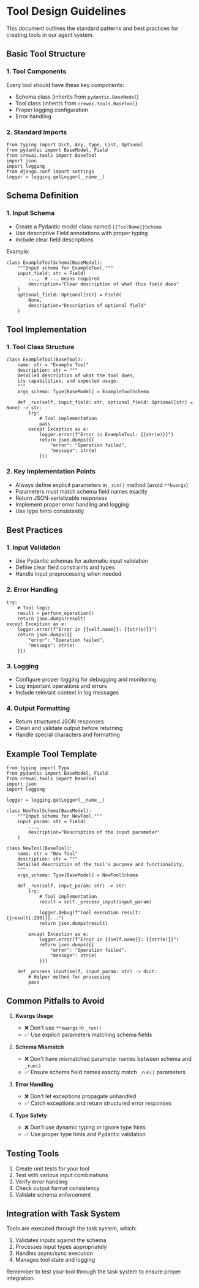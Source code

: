 # Tool Design Guidelines

This document outlines the standard patterns and best practices for creating tools in our agent system.

## Basic Tool Structure

### 1. Tool Components
Every tool should have these key components:
- Schema class (inherits from `pydantic.BaseModel`)
- Tool class (inherits from `crewai.tools.BaseTool`) 
- Proper logging configuration
- Error handling

### 2. Standard Imports
```{{python}}
from typing import Dict, Any, Type, List, Optional
from pydantic import BaseModel, Field
from crewai.tools import BaseTool
import json
import logging
from django.conf import settings
logger = logging.getLogger(__name__)
```

## Schema Definition

### 1. Input Schema
- Create a Pydantic model class named `{{ToolName}}Schema`
- Use descriptive Field annotations with proper typing
- Include clear field descriptions

Example:

```{{python}}
class ExampleToolSchema(BaseModel):
    """Input schema for ExampleTool."""
    input_field: str = Field(
        ...,  # ... means required
        description="Clear description of what this field does"
    )
    optional_field: Optional[str] = Field(
        None,
        description="Description of optional field"
    )
```

## Tool Implementation

### 1. Tool Class Structure
```{{python}}
class ExampleTool(BaseTool):
    name: str = "Example Tool"
    description: str = """
    Detailed description of what the tool does,
    its capabilities, and expected usage.
    """
    args_schema: Type[BaseModel] = ExampleToolSchema

    def _run(self, input_field: str, optional_field: Optional[str] = None) -> str:
        try:
            # Tool implementation
            pass
        except Exception as e:
            logger.error(f"Error in ExampleTool: {{str(e)}}")
            return json.dumps({{
                "error": "Operation failed",
                "message": str(e)
            }})
```

### 2. Key Implementation Points
- Always define explicit parameters in `_run()` method (avoid `**kwargs`)
- Parameters must match schema field names exactly
- Return JSON-serializable responses
- Implement proper error handling and logging
- Use type hints consistently

## Best Practices

### 1. Input Validation
- Use Pydantic schemas for automatic input validation
- Define clear field constraints and types
- Handle input preprocessing when needed

### 2. Error Handling
```{{python}}
try:
    # Tool logic
    result = perform_operation()
    return json.dumps(result)
except Exception as e:
    logger.error(f"Error in {{self.name}}: {{str(e)}}")
    return json.dumps({{
        "error": "Operation failed",
        "message": str(e)
    }})
```

### 3. Logging
- Configure proper logging for debugging and monitoring
- Log important operations and errors
- Include relevant context in log messages

### 4. Output Formatting
- Return structured JSON responses
- Clean and validate output before returning
- Handle special characters and formatting

## Example Tool Template

```{{python}}
from typing import Type
from pydantic import BaseModel, Field
from crewai.tools import BaseTool
import json
import logging

logger = logging.getLogger(__name__)

class NewToolSchema(BaseModel):
    """Input schema for NewTool."""
    input_param: str = Field(
        ...,
        description="Description of the input parameter"
    )

class NewTool(BaseTool):
    name: str = "New Tool"
    description: str = """
    Detailed description of the tool's purpose and functionality.
    """
    args_schema: Type[BaseModel] = NewToolSchema

    def _run(self, input_param: str) -> str:
        try:
            # Tool implementation
            result = self._process_input(input_param)
            
            logger.debug(f"Tool execution result: {{result[:200]}}...")
            return json.dumps(result)

        except Exception as e:
            logger.error(f"Error in {{self.name}}: {{str(e)}}")
            return json.dumps({{
                "error": "Operation failed",
                "message": str(e)
            }})

    def _process_input(self, input_param: str) -> dict:
        # Helper method for processing
        pass
```

## Common Pitfalls to Avoid

1. **Kwargs Usage**
   - ❌ Don't use `**kwargs` in `_run()`
   - ✅ Use explicit parameters matching schema fields

2. **Schema Mismatch**
   - ❌ Don't have mismatched parameter names between schema and `_run()`
   - ✅ Ensure schema field names exactly match `_run()` parameters

3. **Error Handling**
   - ❌ Don't let exceptions propagate unhandled
   - ✅ Catch exceptions and return structured error responses

4. **Type Safety**
   - ❌ Don't use dynamic typing or ignore type hints
   - ✅ Use proper type hints and Pydantic validation

## Testing Tools

1. Create unit tests for your tool
2. Test with various input combinations
3. Verify error handling
4. Check output format consistency
5. Validate schema enforcement

## Integration with Task System

Tools are executed through the task system, which:
1. Validates inputs against the schema
2. Processes input types appropriately
3. Handles async/sync execution
4. Manages tool state and logging

Remember to test your tool through the task system to ensure proper integration.

